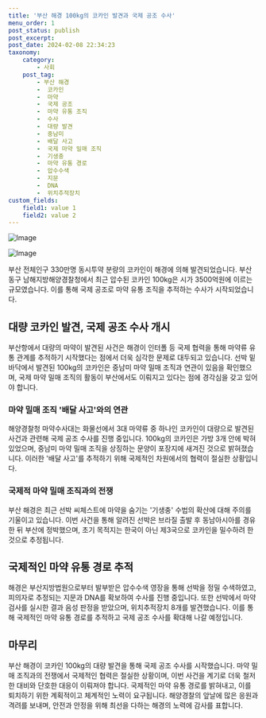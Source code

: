 ```yaml
---
title: '부산 해경 100kg의 코카인 발견과 국제 공조 수사'
menu_order: 1
post_status: publish
post_excerpt: 
post_date: 2024-02-08 22:34:23
taxonomy:
    category:
        - 사회
    post_tag:
        - 부산 해경
        -  코카인
        -  마약
        -  국제 공조
        -  마약 유통 조직
        -  수사
        -  대량 발견
        -  중남미
        -  배달 사고
        -  국제 마약 밀매 조직
        -  기생충
        -  마약 유통 경로
        -  압수수색
        -  지문
        -  DNA
        -  위치추적장치
custom_fields:
    field1: value 1
    field2: value 2
---
```


![Image](https://imgnews.pstatic.net/image/014/2024/02/08/0005140360_001_20240208154501668.jpg?type=w647)

![Image](https://imgnews.pstatic.net/image/014/2024/02/08/0005140360_002_20240208154501694.jpg?type=w647)

부산 전체인구 330만명 동시투약 분량의 코카인이 해경에 의해 발견되었습니다. 부산 동구 남해지방해양경찰청에서 최근 압수된 코카인 100kg은 시가 3500억원에 이르는 규모였습니다. 이를 통해 국제 공조로 마약 유통 조직을 추적하는 수사가 시작되었습니다. 
## 대량 코카인 발견, 국제 공조 수사 개시
부산항에서 대량의 마약이 발견된 사건은 해경이 인터폴 등 국제 협력을 통해 마약류 유통 관계를 추적하기 시작했다는 점에서 더욱 심각한 문제로 대두되고 있습니다. 선박 밑바닥에서 발견된 100kg의 코카인은 중남미 마약 밀매 조직과 연관이 있음을 확인했으며, 국제 마약 밀매 조직의 활동이 부산에서도 이뤄지고 있다는 점에 경각심을 갖고 있어야 합니다.
### 마약 밀매 조직 '배달 사고'와의 연관
해양경찰청 마약수사대는 화물선에서 3대 마약류 중 하나인 코카인이 대량으로 발견된 사건과 관련해 국제 공조 수사를 진행 중입니다. 100kg의 코카인은 가방 3개 안에 박혀 있었으며, 중남미 마약 밀매 조직을 상징하는 문양이 포장지에 새겨진 것으로 밝혀졌습니다. 이러한 '배달 사고'를 추적하기 위해 국제적인 차원에서의 협력이 절실한 상황입니다.
### 국제적 마약 밀매 조직과의 전쟁
부산 해경은 최근 선박 씨체스트에 마약을 숨기는 '기생충' 수법의 확산에 대해 주의를 기울이고 있습니다. 이번 사건을 통해 알려진 선박은 브라질 출발 후 동남아시아를 경유한 뒤 부산에 정박했으며, 초기 목적지는 한국이 아닌 제3국으로 코카인을 밀수하려 한 것으로 추정됩니다. 
## 국제적인 마약 유통 경로 추적
해경은 부산지방법원으로부터 발부받은 압수수색 영장을 통해 선박을 정밀 수색하였고, 피의자로 추정되는 지문과 DNA를 확보하여 수사를 진행 중입니다. 또한 선박에서 마약 검사를 실시한 결과 음성 판정을 받았으며, 위치추적장치 8개를 발견했습니다. 이를 통해 국제적인 마약 유통 경로를 추적하고 국제 공조 수사를 확대해 나갈 예정입니다.
## 마무리
부산 해경이 코카인 100kg의 대량 발견을 통해 국제 공조 수사를 시작했습니다. 마약 밀매 조직과의 전쟁에서 국제적인 협력은 절실한 상황이며, 이번 사건을 계기로 더욱 철저한 대비와 단호한 대응이 이뤄져야 합니다. 국제적인 마약 유통 경로를 밝혀내고, 이를 퇴치하기 위한 계획적이고 체계적인 노력이 요구됩니다. 해양경찰의 앞날에 많은 응원과 격려를 보내며, 안전과 안정을 위해 최선을 다하는 해경의 노력에 감사를 표합니다.

